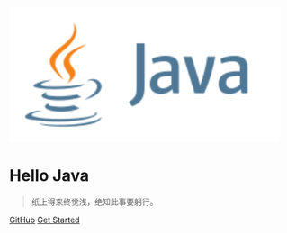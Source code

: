 <!-- _coverpage.md -->

<img src="_media/java_logo_icon_168609.svg" alt="logo" style="zoom:200%;" />

# **Hello  Java**

> 纸上得来终觉浅，绝知此事要躬行。

[GitHub](https://github.com/ixfosa)
[Get Started](notes/01-基础知识)

